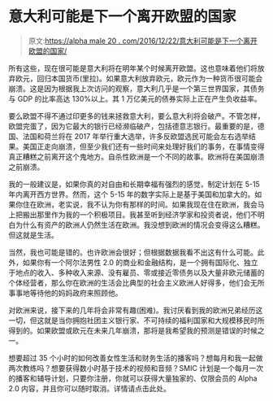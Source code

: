 # 意大利可能是下一个离开欧盟的国家

> 原文:[https://alpha male 20 . com/2016/12/22/意大利可能是下一个离开欧盟的国家/](https://alphamale20.com/2016/12/22/italy-may-be-next-to-leave-the-eu/)

所有这些，现在很可能是意大利将在明年某个时候离开欧盟。这也意味着他们将放弃欧元，回归本国货币(里拉)。如果意大利放弃欧元，欧元作为一种货币很可能会崩溃。这是因为根据我上次访问的观察，意大利几乎是一个第三世界国家，其债务与 GDP 的比率高达 130%以上。其 1 万亿美元的债券实际上正在产生负收益率。

要么欧盟不得不通过印更多的钱来拯救意大利，要么意大利将会破产。不管怎样，欧盟完蛋了，因为它最大的银行已经濒临破产，包括德意志银行。最重要的是，德国、法国和荷兰将在 2017 年举行重大选举，许多反欧盟选民可能会左右选举结果。美国正走向崩溃，但至少我们还有一些时间来处理好我们的事务，在事情变得真正糟糕之前离开这个鬼地方。自杀性欧洲是一个不同的故事。欧洲将在美国崩溃之前崩溃。

我的一般建议是，如果你真的对自由和长期幸福有强烈的感觉，制定计划在 5-15 年内离开西方世界。然而，这个 5-15 年的数字实际上是基于美国和加拿大的。如果你住在欧洲，老实说，我不认为你有那样的时间。如果我现在住在欧洲，我会马上把搬出那里作为我的一个积极项目。我甚至听到经济学家和投资者说，他们不明白为什么有资产的欧洲人仍然生活在欧洲。我没想到欧洲的情况会变得这么糟糕。但这就是生活。

当然，我也可能是错的。也许欧洲会很好；但根据数据我看不出这有什么可能。此外，如果你有一个阿尔法男性 2.0 的商业和金融结构，是一个拥有国际化、独立于地点的收入、多种收入来源、没有雇员、零或接近零债务以及大量非欧元储蓄的个体经营者，那么你在欧洲的生活会比典型的社会主义欧洲人好得多，他们会无所事事地等待他的妈妈政府来照顾他。

对欧洲来说，接下来的几年将会非常有趣(困难)。我讨厌看到我的欧洲兄弟经历这一切，但这就是当你拥抱社团主义银行家、不可持续的福利国家和大规模移民时所得到的。如果欧盟或欧元在未来几年崩溃，那将是我希望我的预测是错误的时候之一。

想要超过 35 个小时的如何改善女性生活和财务生活的播客吗？想每月和我一起做两次教练吗？想要获得数小时基于技术的视频和音频？SMIC 计划是一个每月一次的播客和辅导计划，只要你注册，你就可以获得大量独家的、仅限会员的 Alpha 2.0 内容，并且你可以随时取消。详情请点击此处。